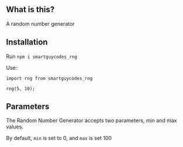 ## What is this?
A random number generator

## Installation
Run `npm i smartguycodes_rng`

Use: 
```
import rng from smartguycodes_rng

rng(5, 10);
```

## Parameters
The Random Number Generator accepts two parameters, min and max values.

By default, `min` is set to 0, and `max` is set 100